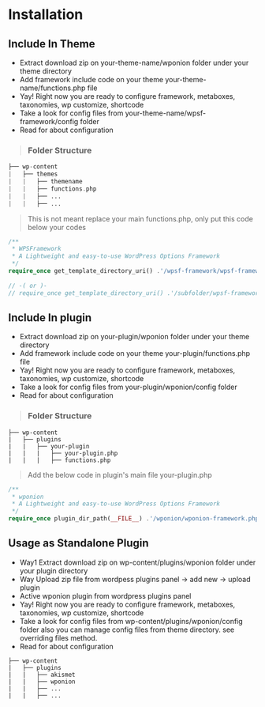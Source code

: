 # Installation

## Include In Theme

* Extract download zip on your-theme-name/wponion folder under your theme directory 
* Add framework include code on your theme your-theme-name/functions.php file
* Yay! Right now you are ready to configure framework, metaboxes, taxonomies, wp customize, shortcode
* Take a look for config files from your-theme-name/wpsf-framework/config folder
* Read for about configuration

> ### Folder Structure

```php
├── wp-content
|   ├── themes
|   |   ├── themename
|   |   ├── functions.php
|   |   ├── ...
|   |   ├── ...
```

> This is not meant replace your main functions.php, only put this code below your codes

```php
/**
 * WPSFramework
 * A Lightweight and easy-to-use WordPress Options Framework
 */
require_once get_template_directory_uri() .'/wpsf-framework/wpsf-framework.php';
​
// -( or )-
// require_once get_template_directory_uri() .'/subfolder/wpsf-framework/wpsf-framework.php';
```

## Include In plugin

* Extract download zip on your-plugin/wponion folder under your theme directory
* Add framework include code on your theme your-plugin/functions.php file
* Yay! Right now you are ready to configure framework, metaboxes, taxonomies, wp customize, shortcode
* Take a look for config files from your-plugin/wponion/config folder
* Read for about configuration

> ### Folder Structure

```text
├── wp-content
|   ├── plugins
|   |   ├── your-plugin
|   |   |   ├── your-plugin.php
|   |   |   ├── functions.php
```

> Add the below code in plugin's main file your-plugin.php

```php
/**
 * wponion
 * A Lightweight and easy-to-use WordPress Options Framework
 */
require_once plugin_dir_path(__FILE__) .'/wponion/wponion-framework.php';
```

## Usage as Standalone Plugin

* Way1 Extract download zip on wp-content/plugins/wponion folder under your plugin directory
* Way  Upload zip file from wordpess plugins panel -&gt; add new -&gt; upload plugin
* Active wponion plugin from wordpress plugins panel
* Yay! Right now you are ready to configure framework, metaboxes, taxonomies, wp customize, shortcode
* Take a look for config files from wp-content/plugins/wponion/config folder also you can manage config files from theme directory. see overriding files method.
* Read for about configuration

```text
├── wp-content
|   ├── plugins
|   |   ├── akismet
|   |   ├── wponion
|   |   ├── ...
|   |   ├── ...
```

